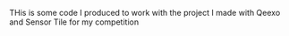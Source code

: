 THis is some code I produced to work with the project I made with Qeexo and Sensor Tile for my competition